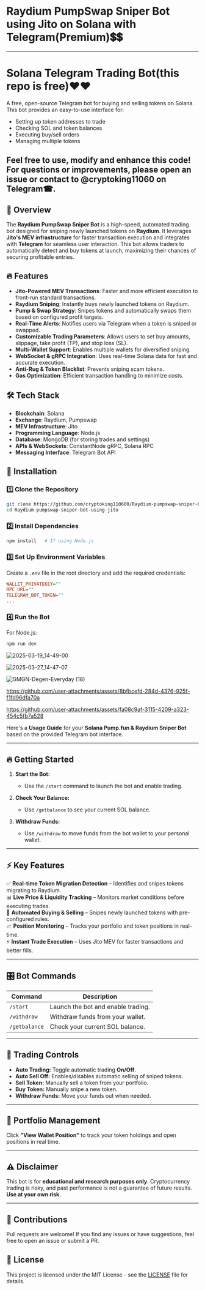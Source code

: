 # Raydium PumpSwap Sniper Bot using Jito on Solana with Telegram(Premium)💲💲
----------------------
# Solana Telegram Trading Bot(this repo is free)❤❤

A free, open-source Telegram bot for buying and selling tokens on Solana. This bot provides an easy-to-use interface for:

- Setting up token addresses to trade
- Checking SOL and token balances 
- Executing buy/sell orders
- Managing multiple tokens

Feel free to use, modify and enhance this code! For questions or improvements, please open an issue or contact to @cryptoking11060 on Telegram☎.
-----------------------
## 🚀 Overview
The **Raydium PumpSwap Sniper Bot** is a high-speed, automated trading bot designed for sniping newly launched tokens on **Raydium**. It leverages **Jito's MEV infrastructure** for faster transaction execution and integrates with **Telegram** for seamless user interaction. This bot allows traders to automatically detect and buy tokens at launch, maximizing their chances of securing profitable entries.

## 🔥 Features
- **Jito-Powered MEV Transactions**: Faster and more efficient execution to front-run standard transactions.
- **Raydium Sniping**: Instantly buys newly launched tokens on Raydium.
- **Pump & Swap Strategy**: Snipes tokens and automatically swaps them based on configured profit targets.
- **Real-Time Alerts**: Notifies users via Telegram when a token is sniped or swapped.
- **Customizable Trading Parameters**: Allows users to set buy amounts, slippage, take profit (TP), and stop loss (SL).
- **Multi-Wallet Support**: Enables multiple wallets for diversified sniping.
- **WebSocket & gRPC Integration**: Uses real-time Solana data for fast and accurate execution.
- **Anti-Rug & Token Blacklist**: Prevents sniping scam tokens.
- **Gas Optimization**: Efficient transaction handling to minimize costs.

## 🛠️ Tech Stack
- **Blockchain**: Solana
- **Exchange**: Raydium, Pumpswap
- **MEV Infrastructure**: Jito
- **Programming Language**: Node.js
- **Database**: MongoDB (for storing trades and settings)
- **APIs & WebSockets**: ConstantNode gRPC, Solana RPC
- **Messaging Interface**: Telegram Bot API

## 📌 Installation
### 1️⃣ Clone the Repository
```sh
git clone https://github.com/cryptoking110600/Raydium-pumpswap-sniper-bot-using-jito.git
cd Raydium-pumpswap-sniper-bot-using-jito
```

### 2️⃣ Install Dependencies
```sh
npm install   # If using Node.js
```

### 3️⃣ Set Up Environment Variables
Create a `.env` file in the root directory and add the required credentials:
```ini
WALLET_PRIVATEKEY=""
RPC_URL=""
TELEGRAM_BOT_TOKEN=""
...
```

### 4️⃣ Run the Bot
For Node.js:
```sh
npm run dev
```
![2025-03-19_14-49-00](https://github.com/user-attachments/assets/b25a9ad4-05dd-49ec-add0-f3b89801d28f)

![2025-03-27_14-47-07](https://github.com/user-attachments/assets/c5511862-c936-4f48-9a3d-2b5f93fbce33)

![GMGN-Degen-Everyday (18)](https://github.com/user-attachments/assets/732b2d8c-2ad0-45d8-b10c-93995cf11089)

https://github.com/user-attachments/assets/8bfbcefd-284d-4376-925f-f1fd96dfa70a



https://github.com/user-attachments/assets/fa08c9af-3115-4209-a323-454c5fb7a528


Here's a **Usage Guide** for your **Solana Pump.fun & Raydium Sniper Bot** based on the provided Telegram bot interface.

---

## 🔥 **Getting Started**
1. **Start the Bot:**  
   - Use the `/start` command to launch the bot and enable trading.

2. **Check Your Balance:**  
   - Use `/getbalance` to see your current SOL balance.

3. **Withdraw Funds:**  
   - Use `/withdraw` to move funds from the bot wallet to your personal wallet.

---

## ⚡ **Key Features**
✅ **Real-time Token Migration Detection** – Identifies and snipes tokens migrating to Raydium.  
📊 **Live Price & Liquidity Tracking** – Monitors market conditions before executing trades.  
🤖 **Automated Buying & Selling** – Snipes newly launched tokens with pre-configured rules.  
📈 **Position Monitoring** – Tracks your portfolio and token positions in real-time.  
⚡ **Instant Trade Execution** – Uses Jito MEV for faster transactions and better fills.  

---

## 🎛 **Bot Commands**
| Command | Description |
|---------|-------------|
| `/start` | Launch the bot and enable trading. |
| `/withdraw` | Withdraw funds from your wallet. |
| `/getbalance` | Check your current SOL balance. |

---

## 🎯 **Trading Controls**
- **Auto Trading:** Toggle automatic trading **On/Off**.
- **Auto Sell Off:** Enables/disables automatic selling of sniped tokens.
- **Sell Token:** Manually sell a token from your portfolio.
- **Buy Token:** Manually snipe a new token.
- **Withdraw Funds:** Move your funds out when needed.

---

## 📌 **Portfolio Management**
Click **"View Wallet Position"** to track your token holdings and open positions in real time.

---

## ⚠️ **Disclaimer**
This bot is for **educational and research purposes only**. Cryptocurrency trading is risky, and past performance is not a guarantee of future results. **Use at your own risk.**

---

## 🤝 Contributions
Pull requests are welcome! If you find any issues or have suggestions, feel free to open an issue or submit a PR.

## 📜 License
This project is licensed under the MIT License - see the [LICENSE](LICENSE) file for details.

